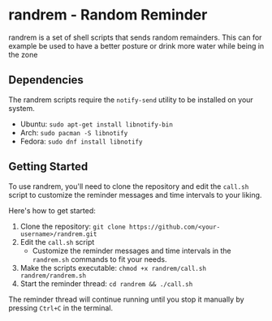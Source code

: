 # randrem - Random Reminder

randrem is a set of shell scripts that sends random remainders. This can for example be used to have a better posture or drink more water while being in the zone

## Dependencies

The randrem scripts require the `notify-send` utility to be installed on your system.

- Ubuntu: `sudo apt-get install libnotify-bin`
- Arch: `sudo pacman -S libnotify`
- Fedora: `sudo dnf install libnotify`

## Getting Started

To use randrem, you'll need to clone the repository and edit the `call.sh` script to customize the reminder messages and time intervals to your liking. 

Here's how to get started:

1. Clone the repository: `git clone https://github.com/<your-username>/randrem.git`
2. Edit the `call.sh` script
   - Customize the reminder messages and time intervals in the `randrem.sh` commands to fit your needs.
3. Make the scripts executable: `chmod +x randrem/call.sh randrem/randrem.sh`
4. Start the reminder thread: `cd randrem && ./call.sh`

The reminder thread will continue running until you stop it manually by pressing `Ctrl+C` in the terminal.

